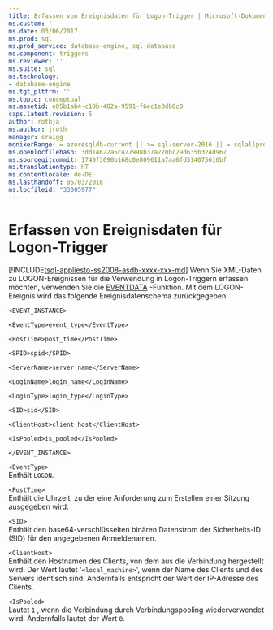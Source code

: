 ```yaml
---
title: Erfassen von Ereignisdaten für Logon-Trigger | Microsoft-Dokumentation
ms.custom: ''
ms.date: 03/06/2017
ms.prod: sql
ms.prod_service: database-engine, sql-database
ms.component: triggers
ms.reviewer: ''
ms.suite: sql
ms.technology:
- database-engine
ms.tgt_pltfrm: ''
ms.topic: conceptual
ms.assetid: e05b1ab4-c10b-402a-9591-f6ec1e3db8c0
caps.latest.revision: 5
author: rothja
ms.author: jroth
manager: craigg
monikerRange: = azuresqldb-current || >= sql-server-2016 || = sqlallproducts-allversions
ms.openlocfilehash: 3dd14622a5c427998b37a270bc29d635b324d967
ms.sourcegitcommit: 1740f3090b168c0e809611a7aa6fd514075616bf
ms.translationtype: HT
ms.contentlocale: de-DE
ms.lasthandoff: 05/03/2018
ms.locfileid: "33005977"
---
```

# <a name="capture-logon-trigger-event-data"></a>Erfassen von Ereignisdaten für Logon-Trigger
[!INCLUDE[tsql-appliesto-ss2008-asdb-xxxx-xxx-md](../../includes/tsql-appliesto-ss2008-asdb-xxxx-xxx-md.md)]
  Wenn Sie XML-Daten zu LOGON-Ereignissen für die Verwendung in Logon-Triggern erfassen möchten, verwenden Sie die [EVENTDATA](../../t-sql/functions/eventdata-transact-sql.md) -Funktion. Mit dem LOGON-Ereignis wird das folgende Ereignisdatenschema zurückgegeben:  
  
 `<EVENT_INSTANCE>`  
  
 `<EventType>event_type</EventType>`  
  
 `<PostTime>post_time</PostTime>`  
  
 `<SPID>spid</SPID>`  
  
 `<ServerName>server_name</ServerName>`  
  
 `<LoginName>login_name</LoginName>`  
  
 `<LoginType>login_type</LoginType>`  
  
 `<SID>sid</SID>`  
  
 `<ClientHost>client_host</ClientHost>`  
  
 `<IsPooled>is_pooled</IsPooled>`  
  
 `</EVENT_INSTANCE>`  
  
 `<EventType>`  
 Enthält `LOGON`.  
  
 `<PostTime>`  
 Enthält die Uhrzeit, zu der eine Anforderung zum Erstellen einer Sitzung ausgegeben wird.  
  
 `<SID>`  
 Enthält den base64-verschlüsselten binären Datenstrom der Sicherheits-ID (SID) für den angegebenen Anmeldenamen.  
  
 `<ClientHost>`  
 Enthält den Hostnamen des Clients, von dem aus die Verbindung hergestellt wird. Der Wert lautet '`<local_machine>`', wenn der Name des Clients und des Servers identisch sind. Andernfalls entspricht der Wert der IP-Adresse des Clients.  
  
 `<IsPooled>`  
 Lautet `1` , wenn die Verbindung durch Verbindungspooling wiederverwendet wird. Andernfalls lautet der Wert `0`.  
  
  
